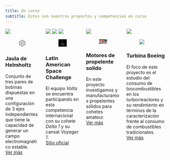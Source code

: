 ```yaml
---
title: En curso
subtitle: Estos son nuestros proyectos y competencias en curso
---
```

<!-- 
https://img.shields.io/badge/-Completado-47C674
https://img.shields.io/badge/-En%20curso-FFDD56
https://img.shields.io/badge/-Competencia-blueviolet
https://img.shields.io/badge/-Voyager-1D4B73
https://img.shields.io/badge/-Delta%20V-FF4800
-->

<div class="columns is-multiline">
  <!--  -->
  <!--  -->
  <div class="column is-one-third-desktop is-half-tablet">
    <div class="card">
        <div class="card-image">
            <div class="card-content is-overlay is-clipped">
              <img src="https://img.shields.io/badge/-Voyager-1D4B73">
            </div>
            <figure class="fill">
              <img src="/Voyager/img/jaulaensamble.png">
            </figure>
        </div>
        <div class="card-content">
            <h3>Jaula de Helmholtz</h3>
            Conjunto de tres pares de bobinas dispuestas en una configuración de 3 ejes independientes que tiene la capacidad de generar un campo electromagnético estable.
        </div>
        <footer class="card-footer">
            <a href="/Voyager/projects/jauladehelmholtz" target="_blank" class="card-footer-item"><u>Ver más</u></a>
        </footer>
    </div>
  </div>
  <!--  -->
  <!--  -->
  <div class="column is-one-third-desktop is-half-tablet">
    <div class="card">
        <div class="card-image">
            <div class="card-content is-overlay is-clipped">
              <img src="https://img.shields.io/badge/-Delta%20V-FF4800">
              <img src="https://img.shields.io/badge/-Voyager-1D4B73">
              <img src="https://img.shields.io/badge/-Competencia-blueviolet">
            </div>
            <figure class="fill">
              <img src="/img_shared/Volta.png">
            </figure>
        </div>
        <div class="card-content">
            <h3>Latin American Space Challenge</h3>
            El equipo <i>Volta</i> se encuentra participando en esta competencia internacional con su cohete <i>Delta 1</i> y su cansat <i>Voyager 1</i>.
        </div>
        <footer class="card-footer">
          <a href="https://www.lasc.space/home" target="_blank" class="card-footer-item"><u>Sitio oficial</u></a>
            <!-- <a href="/Voyager/projects/jauladehelmholtz" class="card-footer-item"><u>Ver más</u></a> -->
        </footer>
    </div>
  </div>
  <!--  -->
  <!--  -->
  <div class="column is-one-third-desktop is-half-tablet">
    <div class="card">
        <div class="card-image">
            <div class="card-content is-overlay is-clipped">
              <img src="https://img.shields.io/badge/-Delta%20V-FF4800">
            </div>
            <figure class="fill">
              <img src="/DeltaV/img/Proyecto-Candy.jpg">
            </figure>
        </div>
        <div class="card-content">
            <h3>Motores de propelente solido</h3>
            En este proyecto investigamos y manufacturamos propelentes sólidos para cohetes amateur.
        </div>
        <footer class="card-footer">
            <a href="/DeltaV/projects/motoresdepropelentesolido" target="_blank" class="card-footer-item"><u>Ver más</u></a>
        </footer>
    </div>
  </div>
  <!--  -->
  <!--  -->
  <div class="column is-one-third-desktop is-half-tablet">
    <div class="card">
        <div class="card-image">
            <div class="card-content is-overlay is-clipped">
              <img src="https://img.shields.io/badge/-Delta%20V-FF4800">
            </div>
            <figure class="fill">
              <img src="/DeltaV/img/Turbina-Integrantes.jpg">
            </figure>
        </div>
        <div class="card-content">
            <h3>Turbina Boeing</h3>
            El foco de este proyecto es el estudio del consumo de biocombustibles en los turborreactores y su rendimiento en términos de la caracterización frente al consumo de combustibles tradicionales.
        </div>
        <footer class="card-footer">
            <a href="/DeltaV/projects/turbinaboeing" target="_blank" class="card-footer-item"><u>Ver más</u></a>
        </footer>
    </div>
  </div>
<!--  -->
</div>